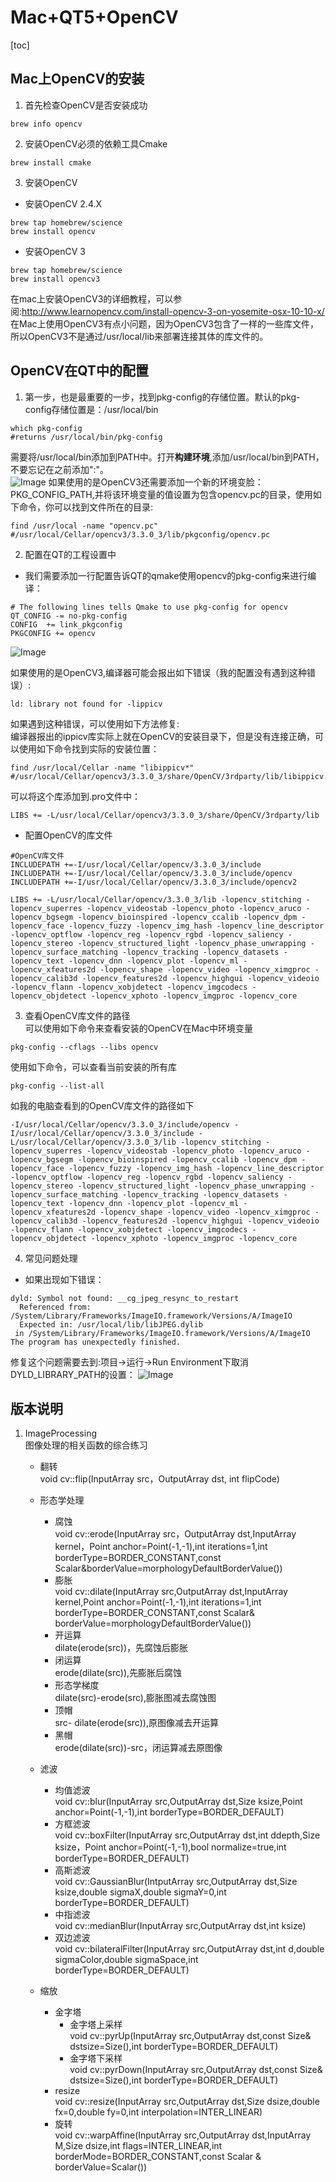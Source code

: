  
# Mac+QT5+OpenCV

[toc]

## Mac上OpenCV的安装
1. 首先检查OpenCV是否安装成功
```
brew info opencv
```
2. 安装OpenCV必须的依赖工具Cmake
```
brew install cmake
```
3. 安装OpenCV
- 安装OpenCV 2.4.X
```
brew tap homebrew/science
brew install opencv
```
- 安装OpenCV 3
```
brew tap homebrew/science
brew install opencv3
```
在mac上安装OpenCV3的详细教程，可以参阅:http://www.learnopencv.com/install-opencv-3-on-yosemite-osx-10-10-x/  
在Mac上使用OpenCV3有点小问题，因为OpenCV3包含了一样的一些库文件，所以OpenCV3不是通过/usr/local/lib来部署连接其体的库文件的。
## OpenCV在QT中的配置
1. 第一步，也是最重要的一步，找到pkg-config的存储位置。默认的pkg-config存储位置是：/usr/local/bin
```
which pkg-config
#returns /usr/local/bin/pkg-config
```
需要将/usr/local/bin添加到PATH中。打开**构建环境**,添加/usr/local/bin到PATH，不要忘记在之前添加":"。  
![Image](Images/Snip20171007_7.png)
如果使用的是OpenCV3还需要添加一个新的环境变脸：PKG_CONFIG_PATH,并将该环境变量的值设置为包含opencv.pc的目录，使用如下命令，你可以找到文件所在的目录:
```
find /usr/local -name "opencv.pc"
#/usr/local/Cellar/opencv3/3.3.0_3/lib/pkgconfig/opencv.pc
```
2. 配置在QT的工程设置中
- 我们需要添加一行配置告诉QT的qmake使用opencv的pkg-config来进行编译：
```
# The following lines tells Qmake to use pkg-config for opencv
QT_CONFIG -= no-pkg-config
CONFIG  += link_pkgconfig
PKGCONFIG += opencv
```
![Image](Images/Snip20171007_8.png)

如果使用的是OpenCV3,编译器可能会报出如下错误（我的配置没有遇到这种错误）:
```
ld: library not found for -lippicv
```
如果遇到这种错误，可以使用如下方法修复:  
编译器报出的ippicv库实际上就在OpenCV的安装目录下，但是没有连接正确，可以使用如下命令找到实际的安装位置：
```
find /usr/local/Cellar -name "libippicv*"
#/usr/local/Cellar/opencv3/3.3.0_3/share/OpenCV/3rdparty/lib/libippicv.a
```
可以将这个库添加到.pro文件中：
```
LIBS += -L/usr/local/Cellar/opencv3/3.3.0_3/share/OpenCV/3rdparty/lib
```
- 配置OpenCV的库文件
```
#OpenCV库文件
INCLUDEPATH +=-I/usr/local/Cellar/opencv/3.3.0_3/include
INCLUDEPATH +=-I/usr/local/Cellar/opencv/3.3.0_3/include/opencv
INCLUDEPATH +=-I/usr/local/Cellar/opencv/3.3.0_3/include/opencv2

LIBS += -L/usr/local/Cellar/opencv/3.3.0_3/lib -lopencv_stitching -lopencv_superres -lopencv_videostab -lopencv_photo -lopencv_aruco -lopencv_bgsegm -lopencv_bioinspired -lopencv_ccalib -lopencv_dpm -lopencv_face -lopencv_fuzzy -lopencv_img_hash -lopencv_line_descriptor -lopencv_optflow -lopencv_reg -lopencv_rgbd -lopencv_saliency -lopencv_stereo -lopencv_structured_light -lopencv_phase_unwrapping -lopencv_surface_matching -lopencv_tracking -lopencv_datasets -lopencv_text -lopencv_dnn -lopencv_plot -lopencv_ml -lopencv_xfeatures2d -lopencv_shape -lopencv_video -lopencv_ximgproc -lopencv_calib3d -lopencv_features2d -lopencv_highgui -lopencv_videoio -lopencv_flann -lopencv_xobjdetect -lopencv_imgcodecs -lopencv_objdetect -lopencv_xphoto -lopencv_imgproc -lopencv_core

```
3. 查看OpenCV库文件的路径  
可以使用如下命令来查看安装的OpenCV在Mac中环境变量
```
pkg-config --cflags --libs opencv
```
使用如下命令，可以查看当前安装的所有库
```
pkg-config --list-all
```
如我的电脑查看到的OpenCV库文件的路径如下
```
-I/usr/local/Cellar/opencv/3.3.0_3/include/opencv -I/usr/local/Cellar/opencv/3.3.0_3/include -L/usr/local/Cellar/opencv/3.3.0_3/lib -lopencv_stitching -lopencv_superres -lopencv_videostab -lopencv_photo -lopencv_aruco -lopencv_bgsegm -lopencv_bioinspired -lopencv_ccalib -lopencv_dpm -lopencv_face -lopencv_fuzzy -lopencv_img_hash -lopencv_line_descriptor -lopencv_optflow -lopencv_reg -lopencv_rgbd -lopencv_saliency -lopencv_stereo -lopencv_structured_light -lopencv_phase_unwrapping -lopencv_surface_matching -lopencv_tracking -lopencv_datasets -lopencv_text -lopencv_dnn -lopencv_plot -lopencv_ml -lopencv_xfeatures2d -lopencv_shape -lopencv_video -lopencv_ximgproc -lopencv_calib3d -lopencv_features2d -lopencv_highgui -lopencv_videoio -lopencv_flann -lopencv_xobjdetect -lopencv_imgcodecs -lopencv_objdetect -lopencv_xphoto -lopencv_imgproc -lopencv_core
```
4. 常见问题处理
- 如果出现如下错误：
```
dyld: Symbol not found: __cg_jpeg_resync_to_restart
  Referenced from: /System/Library/Frameworks/ImageIO.framework/Versions/A/ImageIO
  Expected in: /usr/local/lib/libJPEG.dylib
 in /System/Library/Frameworks/ImageIO.framework/Versions/A/ImageIO
The program has unexpectedly finished.
```
修复这个问题需要去到:项目->运行->Run Environment下取消DYLD_LIBRARY_PATH的设置：
![Image](Images/Snip20171007_10.png)


## 版本说明
1. ImageProcessing  
    图像处理的相关函数的综合练习
    - 翻转  
        void cv::flip(InputArray src，OutputArray dst, int flipCode)

    - 形态学处理
        - 腐蚀  
        void cv::erode(InputArray src，OutputArray dst,InputArray kernel，Point anchor=Point(-1,-1),int iterations=1,int borderType=BORDER_CONSTANT,const Scalar&borderValue=morphologyDefaultBorderValue())
        - 膨胀  
        void cv::dilate(InputArray src,OutputArray dst,InputArray kernel,Point anchor=Point(-1,-1),int iterations=1,int borderType=BORDER_CONSTANT,const Scalar& borderValue=morphologyDefaultBorderValue())
        - 开运算  
        dilate(erode(src))，先腐蚀后膨胀
        - 闭运算  
        erode(dilate(src)),先膨胀后腐蚀
        - 形态学梯度  
        dilate(src)-erode(src),膨胀图减去腐蚀图
        - 顶帽  
        src- dilate(erode(src)),原图像减去开运算
        - 黑帽  
        erode(dilate(src))-src，闭运算减去原图像
    - 滤波
        - 均值滤波  
        void cv::blur(InputArray src,OutputArray dst,Size ksize,Point anchor=Point(-1,-1),int borderType=BORDER_DEFAULT)
        - 方框滤波  
        void cv::boxFilter(InputArray src,OutputArray dst,int ddepth,Size ksize，Point anchor=Point(-1,-1),bool normalize=true,int borderType=BORDER_DEFAULT)
        - 高斯滤波  
        void cv::GaussianBlur(IntputArray src,OutputArray dst,Size ksize,double sigmaX,double sigmaY=0,int borderType=BORDER_DEFAULT)
        - 中指滤波  
        void cv::medianBlur(InputArray src,OutputArray dst,int ksize)
        - 双边滤波  
        void cv::bilateralFilter(InputArray src,OutputArray dst,int d,double sigmaColor,double sigmaSpace,int borderType=BORDER_DEFAULT)
    - 缩放
        - 金字塔
            - 金字塔上采样  
            void cv::pyrUp(InputArray src,OutputArray dst,const Size& dstsize=Size(),int borderType=BORDER_DEFAULT)
            - 金字塔下采样    
            void cv::pyrDown(InputArray src,OutputArray dst,const Size& dstsize=Size(),int borderType=BORDER_DEFAULT)
        - resize  
        void cv::resize(InputArray src,OutputArray dst,Size dsize,double fx=0,double fy=0,int interpolation=INTER_LINEAR)
        - 旋转  
        void cv::warpAffine(InputArray src,OutputArray dst,InputArray M,Size dsize,int flags=INTER_LINEAR,int borderMode=BORDER_CONSTANT,const Scalar & borderValue=Scalar())











